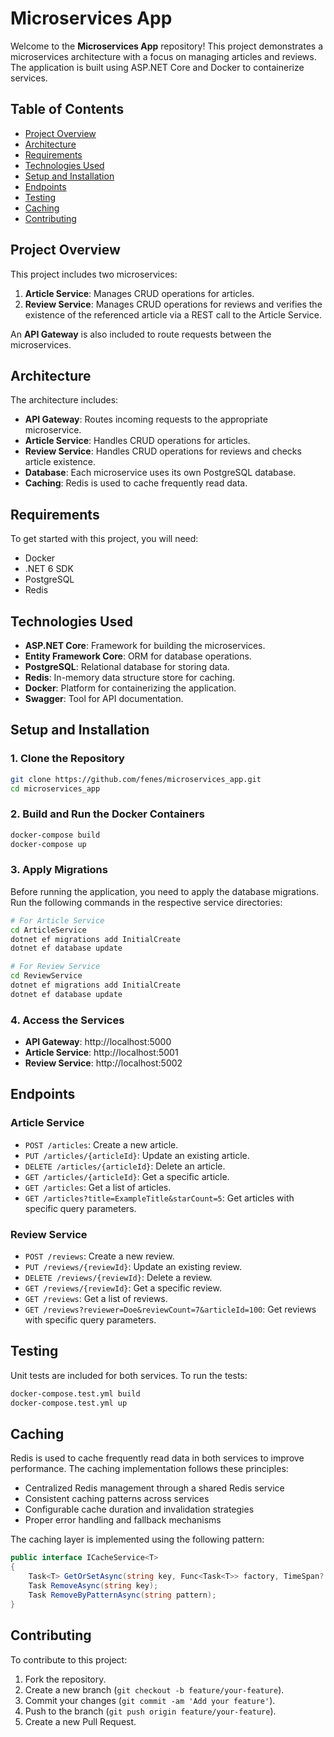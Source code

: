 # Microservices App

Welcome to the **Microservices App** repository! This project demonstrates a microservices architecture with a focus on managing articles and reviews. The application is built using ASP.NET Core and Docker to containerize services.

## Table of Contents

- [Project Overview](#project-overview)
- [Architecture](#architecture)
- [Requirements](#requirements)
- [Technologies Used](#technologies-used)
- [Setup and Installation](#setup-and-installation)
- [Endpoints](#endpoints)
- [Testing](#testing)
- [Caching](#caching)
- [Contributing](#contributing)

## Project Overview

This project includes two microservices:

1. **Article Service**: Manages CRUD operations for articles.
2. **Review Service**: Manages CRUD operations for reviews and verifies the existence of the referenced article via a REST call to the Article Service.

An **API Gateway** is also included to route requests between the microservices.

## Architecture

The architecture includes:

- **API Gateway**: Routes incoming requests to the appropriate microservice.
- **Article Service**: Handles CRUD operations for articles.
- **Review Service**: Handles CRUD operations for reviews and checks article existence.
- **Database**: Each microservice uses its own PostgreSQL database.
- **Caching**: Redis is used to cache frequently read data.

## Requirements

To get started with this project, you will need:

- Docker
- .NET 6 SDK
- PostgreSQL
- Redis

## Technologies Used

- **ASP.NET Core**: Framework for building the microservices.
- **Entity Framework Core**: ORM for database operations.
- **PostgreSQL**: Relational database for storing data.
- **Redis**: In-memory data structure store for caching.
- **Docker**: Platform for containerizing the application.
- **Swagger**: Tool for API documentation.

## Setup and Installation

### 1. Clone the Repository

```bash
git clone https://github.com/fenes/microservices_app.git
cd microservices_app
```

### 2. Build and Run the Docker Containers

```bash
docker-compose build
docker-compose up
```

### 3. Apply Migrations

Before running the application, you need to apply the database migrations. Run the following commands in the respective service directories:

```bash
# For Article Service
cd ArticleService
dotnet ef migrations add InitialCreate
dotnet ef database update

# For Review Service
cd ReviewService
dotnet ef migrations add InitialCreate
dotnet ef database update
```

### 4. Access the Services

- **API Gateway**: http://localhost:5000
- **Article Service**: http://localhost:5001
- **Review Service**: http://localhost:5002

## Endpoints

### Article Service

- `POST /articles`: Create a new article.
- `PUT /articles/{articleId}`: Update an existing article.
- `DELETE /articles/{articleId}`: Delete an article.
- `GET /articles/{articleId}`: Get a specific article.
- `GET /articles`: Get a list of articles.
- `GET /articles?title=ExampleTitle&starCount=5`: Get articles with specific query parameters.

### Review Service

- `POST /reviews`: Create a new review.
- `PUT /reviews/{reviewId}`: Update an existing review.
- `DELETE /reviews/{reviewId}`: Delete a review.
- `GET /reviews/{reviewId}`: Get a specific review.
- `GET /reviews`: Get a list of reviews.
- `GET /reviews?reviewer=Doe&reviewCount=7&articleId=100`: Get reviews with specific query parameters.

## Testing

Unit tests are included for both services.  To run the tests:

```bash
docker-compose.test.yml build 
docker-compose.test.yml up
```

## Caching

Redis is used to cache frequently read data in both services to improve performance. The caching implementation follows these principles:
- Centralized Redis management through a shared Redis service
- Consistent caching patterns across services
- Configurable cache duration and invalidation strategies
- Proper error handling and fallback mechanisms

The caching layer is implemented using the following pattern:
```csharp
public interface ICacheService<T>
{
    Task<T> GetOrSetAsync(string key, Func<Task<T>> factory, TimeSpan? expiration = null);
    Task RemoveAsync(string key);
    Task RemoveByPatternAsync(string pattern);
}
```

## Contributing

To contribute to this project:

1. Fork the repository.
2. Create a new branch (`git checkout -b feature/your-feature`).
3. Commit your changes (`git commit -am 'Add your feature'`).
4. Push to the branch (`git push origin feature/your-feature`).
5. Create a new Pull Request.
